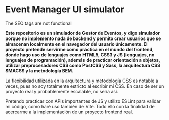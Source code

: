 # Event Manager UI simulator
The SEO tags are not functional


**Este repositorio es un simulador de Gestor de Eventos, y digo simulador porque no implemento nada de backend y permito crear usuarios que se almacenan localmente en el navegador del usuario únicamente. El proyecto pretende servirme como práctica en el mundo del frontend, donde hago uso de lenguajes como HTML5, CSS3 y JS (lenguajes, no lenguajes de programación), además de practicar orientación a objetos, utilizar preprocesadores CSS como PostCSS y Sass, la arquitectura CSS SMACSS y la metodología BEM.**

La flexibilidad utilizada en la arquitectura y metodología CSS es notable a veces, pues no soy totalmente estricto al escribir mi CSS. En caso de ser un proyecto real y probablemente escalable, no sería así.

Pretendo practicar con APIs importantes de JS y utilizo ESLint para validar mi código, como haré uso también de Vite. Todo ello con la finalidad de acercarme a la implementación de un proyecto frontend real.